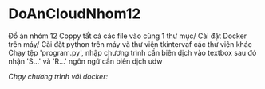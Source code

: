 # DoAnCloudNhom12
Đồ án nhóm 12
Coppy tất cả các file vào cùng 1 thư mục/
Cài đặt Docker trên máy/
Cài đặt python trên máy và thư viện tkintervaf các thư viện khác
Chạy tệp 'program.py', nhập chương trình cần biên dịch vào textbox sau đó nhận 'S...' và 'R...' ngôn ngữ cần biên dịch
ưdw

*Chạy chương trình với docker:*

